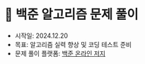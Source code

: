 # 📝 백준 알고리즘 문제 풀이

- 시작일: 2024.12.20
- 목표: 알고리즘 실력 향상 및 코딩 테스트 준비
- 문제 풀이 플랫폼: [백준 온라인 저지](https://www.acmicpc.net/)